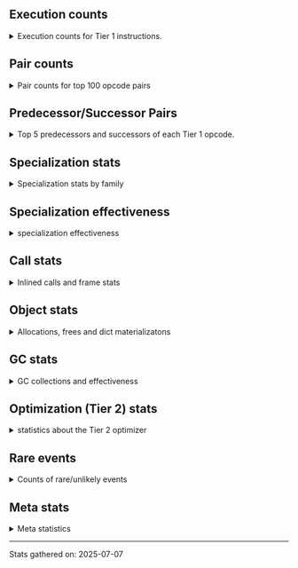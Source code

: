 ## Execution counts

<details>
<summary> Execution counts for Tier 1 instructions. </summary>


The "miss ratio" column shows the percentage of times the instruction
executed that it deoptimized. When this happens, the base unspecialized
instruction is not counted.

<table>
<thead>
<tr>
<th align="left">Name</th>
<th align="right">Base Count</th>
<th align="right">Head Count</th>
<th align="right">Change</th>
</tr>
</thead>
<tbody>
<tr>
<td align="left">JUMP_BACKWARD_NO_JIT</td>
<td align="right">71,539,380</td>
<td align="right">1,060</td>
<td align="right">-100.0%</td>
</tr>
<tr>
<td align="left">BINARY_OP_SUBSCR_STR_INT</td>
<td align="right">17,647,220</td>
<td align="right">657,220</td>
<td align="right">-96.3%</td>
</tr>
<tr>
<td align="left">STORE_FAST_STORE_FAST</td>
<td align="right">27,702,360</td>
<td align="right">1,561,940</td>
<td align="right">-94.4%</td>
</tr>
<tr>
<td align="left">TO_BOOL_LIST</td>
<td align="right">8,798,520</td>
<td align="right">801,200</td>
<td align="right">-90.9%</td>
</tr>
<tr>
<td align="left">FOR_ITER_LIST</td>
<td align="right">32,680,660</td>
<td align="right">3,054,000</td>
<td align="right">-90.7%</td>
</tr>
<tr>
<td align="left">CONTAINS_OP</td>
<td align="right">19,436,680</td>
<td align="right">2,050,840</td>
<td align="right">-89.4%</td>
</tr>
<tr>
<td align="left">UNPACK_SEQUENCE_TWO_TUPLE</td>
<td align="right">37,159,100</td>
<td align="right">6,131,680</td>
<td align="right">-83.5%</td>
</tr>
<tr>
<td align="left">BINARY_OP_ADD_INT</td>
<td align="right">9,675,280</td>
<td align="right">1,702,100</td>
<td align="right">-82.4%</td>
</tr>
<tr>
<td align="left">TO_BOOL_NONE</td>
<td align="right">35,664,800</td>
<td align="right">6,764,400</td>
<td align="right">-81.0%</td>
</tr>
<tr>
<td align="left">LOAD_FAST_AND_CLEAR</td>
<td align="right">1,254,340</td>
<td align="right">327,380</td>
<td align="right">-73.9%</td>
</tr>
<tr>
<td align="left">GET_ITER</td>
<td align="right">14,279,180</td>
<td align="right">3,999,420</td>
<td align="right">-72.0%</td>
</tr>
<tr>
<td align="left">FOR_ITER</td>
<td align="right">7,299,660</td>
<td align="right">2,193,920</td>
<td align="right">-69.9%</td>
</tr>
<tr>
<td align="left">CONTAINS_OP_DICT</td>
<td align="right">34,933,000</td>
<td align="right">11,779,360</td>
<td align="right">-66.3%</td>
</tr>
<tr>
<td align="left">POP_JUMP_IF_NOT_NONE</td>
<td align="right">7,221,680</td>
<td align="right">2,485,340</td>
<td align="right">-65.6%</td>
</tr>
<tr>
<td align="left">EXTENDED_ARG</td>
<td align="right">136,750,080</td>
<td align="right">57,405,240</td>
<td align="right">-58.0%</td>
</tr>
<tr>
<td align="left">LOAD_FAST</td>
<td align="right">21,871,460</td>
<td align="right">9,330,260</td>
<td align="right">-57.3%</td>
</tr>
<tr>
<td align="left">POP_JUMP_IF_TRUE</td>
<td align="right">102,625,680</td>
<td align="right">44,684,180</td>
<td align="right">-56.5%</td>
</tr>
<tr>
<td align="left">STORE_NAME</td>
<td align="right">532,460</td>
<td align="right">244,060</td>
<td align="right">-54.2%</td>
</tr>
<tr>
<td align="left">STORE_FAST_LOAD_FAST</td>
<td align="right">10,584,920</td>
<td align="right">4,878,640</td>
<td align="right">-53.9%</td>
</tr>
<tr>
<td align="left">CALL_NON_PY_GENERAL</td>
<td align="right">72,616,020</td>
<td align="right">33,718,620</td>
<td align="right">-53.6%</td>
</tr>
<tr>
<td align="left">LOAD_NAME</td>
<td align="right">1,611,220</td>
<td align="right">753,780</td>
<td align="right">-53.2%</td>
</tr>
<tr>
<td align="left">PUSH_NULL</td>
<td align="right">21,301,440</td>
<td align="right">11,202,560</td>
<td align="right">-47.4%</td>
</tr>
<tr>
<td align="left">LOAD_FAST_BORROW_LOAD_FAST_BORROW</td>
<td align="right">162,237,820</td>
<td align="right">86,681,920</td>
<td align="right">-46.6%</td>
</tr>
<tr>
<td align="left">POP_JUMP_IF_NONE</td>
<td align="right">35,208,100</td>
<td align="right">19,860,100</td>
<td align="right">-43.6%</td>
</tr>
<tr>
<td align="left">NOP</td>
<td align="right">61,469,920</td>
<td align="right">35,250,500</td>
<td align="right">-42.7%</td>
</tr>
<tr>
<td align="left">TO_BOOL_ALWAYS_TRUE</td>
<td align="right">47,673,240</td>
<td align="right">27,370,580</td>
<td align="right">-42.6%</td>
</tr>
<tr>
<td align="left">LIST_APPEND</td>
<td align="right">1,240,440</td>
<td align="right">758,700</td>
<td align="right">-38.8%</td>
</tr>
<tr>
<td align="left">CALL_METHOD_DESCRIPTOR_FAST</td>
<td align="right">59,462,440</td>
<td align="right">37,012,060</td>
<td align="right">-37.8%</td>
</tr>
<tr>
<td align="left">COMPARE_OP_STR</td>
<td align="right">3,424,060</td>
<td align="right">2,132,640</td>
<td align="right">-37.7%</td>
</tr>
<tr>
<td align="left">CALL_BUILTIN_CLASS</td>
<td align="right">2,550,860</td>
<td align="right">1,626,160</td>
<td align="right">-36.3%</td>
</tr>
<tr>
<td align="left">JUMP_FORWARD</td>
<td align="right">42,975,480</td>
<td align="right">27,627,480</td>
<td align="right">-35.7%</td>
</tr>
<tr>
<td align="left">LOAD_ATTR_METHOD_NO_DICT</td>
<td align="right">166,977,640</td>
<td align="right">107,382,960</td>
<td align="right">-35.7%</td>
</tr>
<tr>
<td align="left">STORE_FAST</td>
<td align="right">386,048,380</td>
<td align="right">248,847,700</td>
<td align="right">-35.5%</td>
</tr>
<tr>
<td align="left">CALL_BOUND_METHOD_EXACT_ARGS</td>
<td align="right">28,223,580</td>
<td align="right">18,762,420</td>
<td align="right">-33.5%</td>
</tr>
<tr>
<td align="left">LOAD_ATTR</td>
<td align="right">51,747,280</td>
<td align="right">35,385,380</td>
<td align="right">-31.6%</td>
</tr>
<tr>
<td align="left">POP_JUMP_IF_FALSE</td>
<td align="right">265,636,660</td>
<td align="right">181,813,920</td>
<td align="right">-31.6%</td>
</tr>
<tr>
<td align="left">COMPARE_OP_INT</td>
<td align="right">127,742,220</td>
<td align="right">92,132,660</td>
<td align="right">-27.9%</td>
</tr>
<tr>
<td align="left">LOAD_ATTR_METHOD_WITH_VALUES</td>
<td align="right">28,403,200</td>
<td align="right">20,869,360</td>
<td align="right">-26.5%</td>
</tr>
<tr>
<td align="left">POP_ITER</td>
<td align="right">3,727,640</td>
<td align="right">2,782,420</td>
<td align="right">-25.4%</td>
</tr>
<tr>
<td align="left">LOAD_FAST_BORROW</td>
<td align="right">1,831,009,700</td>
<td align="right">1,396,117,460</td>
<td align="right">-23.8%</td>
</tr>
<tr>
<td align="left">LOAD_ATTR_INSTANCE_VALUE</td>
<td align="right">314,733,100</td>
<td align="right">243,301,240</td>
<td align="right">-22.7%</td>
</tr>
<tr>
<td align="left">STORE_SUBSCR_DICT</td>
<td align="right">656,960</td>
<td align="right">514,700</td>
<td align="right">-21.7%</td>
</tr>
<tr>
<td align="left">LOAD_ATTR_SLOT</td>
<td align="right">8,974,800</td>
<td align="right">7,129,520</td>
<td align="right">-20.6%</td>
</tr>
<tr>
<td align="left">STORE_ATTR_INSTANCE_VALUE</td>
<td align="right">196,076,840</td>
<td align="right">156,917,560</td>
<td align="right">-20.0%</td>
</tr>
<tr>
<td align="left">LOAD_GLOBAL_MODULE</td>
<td align="right">54,249,500</td>
<td align="right">44,004,200</td>
<td align="right">-18.9%</td>
</tr>
<tr>
<td align="left">TO_BOOL_INT</td>
<td align="right">34,599,220</td>
<td align="right">28,197,300</td>
<td align="right">-18.5%</td>
</tr>
<tr>
<td align="left">CALL_PY_EXACT_ARGS</td>
<td align="right">48,102,240</td>
<td align="right">39,322,460</td>
<td align="right">-18.3%</td>
</tr>
<tr>
<td align="left">BINARY_OP_SUBSCR_DICT</td>
<td align="right">95,368,140</td>
<td align="right">79,120,200</td>
<td align="right">-17.0%</td>
</tr>
<tr>
<td align="left">LOAD_ATTR_MODULE</td>
<td align="right">13,811,940</td>
<td align="right">11,580,820</td>
<td align="right">-16.2%</td>
</tr>
<tr>
<td align="left">LOAD_SMALL_INT</td>
<td align="right">258,686,160</td>
<td align="right">225,673,640</td>
<td align="right">-12.8%</td>
</tr>
<tr>
<td align="left">STORE_SUBSCR_LIST_INT</td>
<td align="right">26,192,460</td>
<td align="right">22,982,480</td>
<td align="right">-12.3%</td>
</tr>
<tr>
<td align="left">TO_BOOL</td>
<td align="right">3,035,940</td>
<td align="right">2,666,940</td>
<td align="right">-12.2%</td>
</tr>
<tr>
<td align="left">BINARY_SLICE</td>
<td align="right">26,609,620</td>
<td align="right">23,399,640</td>
<td align="right">-12.1%</td>
</tr>
<tr>
<td align="left">RESUME_CHECK</td>
<td align="right">158,852,100</td>
<td align="right">140,627,840</td>
<td align="right">-11.5%</td>
</tr>
<tr>
<td align="left">BINARY_OP_SUBTRACT_INT</td>
<td align="right">30,167,620</td>
<td align="right">26,957,640</td>
<td align="right">-10.6%</td>
</tr>
<tr>
<td align="left">UNARY_NEGATIVE</td>
<td align="right">105,292,960</td>
<td align="right">95,601,620</td>
<td align="right">-9.2%</td>
</tr>
<tr>
<td align="left">CALL_LIST_APPEND</td>
<td align="right">70,518,720</td>
<td align="right">64,257,640</td>
<td align="right">-8.9%</td>
</tr>
<tr>
<td align="left">SWAP</td>
<td align="right">12,208,840</td>
<td align="right">11,281,880</td>
<td align="right">-7.6%</td>
</tr>
<tr>
<td align="left">BINARY_OP_SUBSCR_LIST_INT</td>
<td align="right">113,394,880</td>
<td align="right">105,380,700</td>
<td align="right">-7.1%</td>
</tr>
<tr>
<td align="left">BUILD_LIST</td>
<td align="right">6,929,120</td>
<td align="right">6,465,640</td>
<td align="right">-6.7%</td>
</tr>
<tr>
<td align="left">LOAD_CONST</td>
<td align="right">263,012,700</td>
<td align="right">246,072,180</td>
<td align="right">-6.4%</td>
</tr>
<tr>
<td align="left">DELETE_SUBSCR</td>
<td align="right">52,349,080</td>
<td align="right">49,139,100</td>
<td align="right">-6.1%</td>
</tr>
<tr>
<td align="left">BUILD_SLICE</td>
<td align="right">52,357,100</td>
<td align="right">49,147,120</td>
<td align="right">-6.1%</td>
</tr>
<tr>
<td align="left">CALL_ISINSTANCE</td>
<td align="right">40,940,100</td>
<td align="right">39,327,560</td>
<td align="right">-3.9%</td>
</tr>
<tr>
<td align="left">TO_BOOL_BOOL</td>
<td align="right">49,378,200</td>
<td align="right">47,641,640</td>
<td align="right">-3.5%</td>
</tr>
<tr>
<td align="left">LOAD_GLOBAL_BUILTIN</td>
<td align="right">109,732,800</td>
<td align="right">107,195,560</td>
<td align="right">-2.3%</td>
</tr>
<tr>
<td align="left">STORE_ATTR_SLOT</td>
<td align="right">36,083,380</td>
<td align="right">35,365,100</td>
<td align="right">-2.0%</td>
</tr>
<tr>
<td align="left">BUILD_TUPLE</td>
<td align="right">1,226,020</td>
<td align="right">1,210,260</td>
<td align="right">-1.3%</td>
</tr>
<tr>
<td align="left">CALL_KW_NON_PY</td>
<td align="right">7,988,940</td>
<td align="right">7,973,180</td>
<td align="right">-0.2%</td>
</tr>
<tr>
<td align="left">RETURN_VALUE</td>
<td align="right">162,870,320</td>
<td align="right">162,870,320</td>
<td align="right">0.0%</td>
</tr>
<tr>
<td align="left">POP_TOP</td>
<td align="right">52,631,660</td>
<td align="right">52,631,660</td>
<td align="right">0.0%</td>
</tr>
<tr>
<td align="left">INTERPRETER_EXIT</td>
<td align="right">41,951,060</td>
<td align="right">41,951,060</td>
<td align="right">0.0%</td>
</tr>
<tr>
<td align="left">BINARY_OP_SUBSCR_GETITEM</td>
<td align="right">35,531,200</td>
<td align="right">35,531,200</td>
<td align="right">0.0%</td>
</tr>
<tr>
<td align="left">BINARY_OP</td>
<td align="right">28,896,740</td>
<td align="right">28,896,740</td>
<td align="right">0.0%</td>
</tr>
<tr>
<td align="left">STORE_SUBSCR</td>
<td align="right">26,834,220</td>
<td align="right">26,834,220</td>
<td align="right">0.0%</td>
</tr>
<tr>
<td align="left">CALL_LEN</td>
<td align="right">16,703,740</td>
<td align="right">16,703,740</td>
<td align="right">0.0%</td>
</tr>
<tr>
<td align="left">CALL_BUILTIN_FAST</td>
<td align="right">12,361,920</td>
<td align="right">12,361,920</td>
<td align="right">0.0%</td>
</tr>
<tr>
<td align="left">STORE_ATTR</td>
<td align="right">8,044,940</td>
<td align="right">8,044,940</td>
<td align="right">0.0%</td>
</tr>
<tr>
<td align="left">TO_BOOL_STR</td>
<td align="right">4,154,860</td>
<td align="right">4,154,860</td>
<td align="right">0.0%</td>
</tr>
<tr>
<td align="left">CALL_ALLOC_AND_ENTER_INIT</td>
<td align="right">4,022,760</td>
<td align="right">4,022,760</td>
<td align="right">0.0%</td>
</tr>
<tr>
<td align="left">EXIT_INIT_CHECK</td>
<td align="right">4,022,620</td>
<td align="right">4,022,620</td>
<td align="right">0.0%</td>
</tr>
<tr>
<td align="left">COPY</td>
<td align="right">2,644,400</td>
<td align="right">2,644,400</td>
<td align="right">0.0%</td>
</tr>
<tr>
<td align="left">LOAD_DEREF</td>
<td align="right">1,092,160</td>
<td align="right">1,092,160</td>
<td align="right">0.0%</td>
</tr>
<tr>
<td align="left">COPY_FREE_VARS</td>
<td align="right">1,091,940</td>
<td align="right">1,091,940</td>
<td align="right">0.0%</td>
</tr>
<tr>
<td align="left">CALL_KW_PY</td>
<td align="right">854,940</td>
<td align="right">854,940</td>
<td align="right">0.0%</td>
</tr>
<tr>
<td align="left">BINARY_OP_ADD_UNICODE</td>
<td align="right">835,500</td>
<td align="right">835,500</td>
<td align="right">0.0%</td>
</tr>
<tr>
<td align="left">CALL_PY_GENERAL</td>
<td align="right">675,160</td>
<td align="right">675,160</td>
<td align="right">0.0%</td>
</tr>
<tr>
<td align="left">COMPARE_OP</td>
<td align="right">418,720</td>
<td align="right">418,720</td>
<td align="right">0.0%</td>
</tr>
<tr>
<td align="left">BINARY_OP_SUBSCR_TUPLE_INT</td>
<td align="right">266,500</td>
<td align="right">266,500</td>
<td align="right">0.0%</td>
</tr>
<tr>
<td align="left">CALL_METHOD_DESCRIPTOR_O</td>
<td align="right">182,240</td>
<td align="right">182,240</td>
<td align="right">0.0%</td>
</tr>
<tr>
<td align="left">IS_OP</td>
<td align="right">118,100</td>
<td align="right">118,100</td>
<td align="right">0.0%</td>
</tr>
<tr>
<td align="left">BUILD_MAP</td>
<td align="right">109,640</td>
<td align="right">109,640</td>
<td align="right">0.0%</td>
</tr>
<tr>
<td align="left">CALL_METHOD_DESCRIPTOR_NOARGS</td>
<td align="right">98,760</td>
<td align="right">98,760</td>
<td align="right">0.0%</td>
</tr>
<tr>
<td align="left">CALL_BUILTIN_O</td>
<td align="right">98,720</td>
<td align="right">98,720</td>
<td align="right">0.0%</td>
</tr>
<tr>
<td align="left">LOAD_FAST_LOAD_FAST</td>
<td align="right">72,920</td>
<td align="right">72,920</td>
<td align="right">0.0%</td>
</tr>
<tr>
<td align="left">FORMAT_SIMPLE</td>
<td align="right">65,880</td>
<td align="right">65,880</td>
<td align="right">0.0%</td>
</tr>
<tr>
<td align="left">CONVERT_VALUE</td>
<td align="right">65,880</td>
<td align="right">65,880</td>
<td align="right">0.0%</td>
</tr>
<tr>
<td align="left">CALL_FUNCTION_EX</td>
<td align="right">56,220</td>
<td align="right">56,220</td>
<td align="right">0.0%</td>
</tr>
<tr>
<td align="left">FOR_ITER_RANGE</td>
<td align="right">51,940</td>
<td align="right">51,940</td>
<td align="right">0.0%</td>
</tr>
<tr>
<td align="left">CONTAINS_OP_SET</td>
<td align="right">50,260</td>
<td align="right">50,260</td>
<td align="right">0.0%</td>
</tr>
<tr>
<td align="left">LOAD_ATTR_PROPERTY</td>
<td align="right">39,200</td>
<td align="right">39,200</td>
<td align="right">0.0%</td>
</tr>
<tr>
<td align="left">BINARY_OP_EXTEND</td>
<td align="right">37,500</td>
<td align="right">37,500</td>
<td align="right">0.0%</td>
</tr>
<tr>
<td align="left">BUILD_STRING</td>
<td align="right">32,940</td>
<td align="right">32,940</td>
<td align="right">0.0%</td>
</tr>
<tr>
<td align="left">FOR_ITER_TUPLE</td>
<td align="right">31,760</td>
<td align="right">31,760</td>
<td align="right">0.0%</td>
</tr>
<tr>
<td align="left">CALL_STR_1</td>
<td align="right">30,520</td>
<td align="right">30,520</td>
<td align="right">0.0%</td>
</tr>
<tr>
<td align="left">CALL_BUILTIN_FAST_WITH_KEYWORDS</td>
<td align="right">28,800</td>
<td align="right">28,800</td>
<td align="right">0.0%</td>
</tr>
<tr>
<td align="left">BINARY_OP_INPLACE_ADD_UNICODE</td>
<td align="right">16,740</td>
<td align="right">16,740</td>
<td align="right">0.0%</td>
</tr>
<tr>
<td align="left">BINARY_OP_SUBSCR_LIST_SLICE</td>
<td align="right">15,620</td>
<td align="right">15,620</td>
<td align="right">0.0%</td>
</tr>
<tr>
<td align="left">CALL</td>
<td align="right">15,500</td>
<td align="right">15,500</td>
<td align="right">0.0%</td>
</tr>
<tr>
<td align="left">CALL_METHOD_DESCRIPTOR_FAST_WITH_KEYWORDS</td>
<td align="right">14,660</td>
<td align="right">14,660</td>
<td align="right">0.0%</td>
</tr>
<tr>
<td align="left">LOAD_FAST_CHECK</td>
<td align="right">14,100</td>
<td align="right">14,100</td>
<td align="right">0.0%</td>
</tr>
<tr>
<td align="left">UNARY_NOT</td>
<td align="right">12,820</td>
<td align="right">12,820</td>
<td align="right">0.0%</td>
</tr>
<tr>
<td align="left">BINARY_OP_MULTIPLY_INT</td>
<td align="right">10,800</td>
<td align="right">10,800</td>
<td align="right">0.0%</td>
</tr>
<tr>
<td align="left">LOAD_GLOBAL</td>
<td align="right">10,720</td>
<td align="right">10,720</td>
<td align="right">0.0%</td>
</tr>
<tr>
<td align="left">UNPACK_SEQUENCE_TUPLE</td>
<td align="right">8,560</td>
<td align="right">8,560</td>
<td align="right">0.0%</td>
</tr>
<tr>
<td align="left">RESUME</td>
<td align="right">5,560</td>
<td align="right">5,560</td>
<td align="right">0.0%</td>
</tr>
<tr>
<td align="left">UNARY_INVERT</td>
<td align="right">4,160</td>
<td align="right">4,160</td>
<td align="right">0.0%</td>
</tr>
<tr>
<td align="left">MAKE_FUNCTION</td>
<td align="right">3,960</td>
<td align="right">3,960</td>
<td align="right">0.0%</td>
</tr>
<tr>
<td align="left">MAP_ADD</td>
<td align="right">3,400</td>
<td align="right">3,400</td>
<td align="right">0.0%</td>
</tr>
<tr>
<td align="left">LIST_EXTEND</td>
<td align="right">2,620</td>
<td align="right">2,620</td>
<td align="right">0.0%</td>
</tr>
<tr>
<td align="left">CALL_TUPLE_1</td>
<td align="right">2,160</td>
<td align="right">2,160</td>
<td align="right">0.0%</td>
</tr>
<tr>
<td align="left">CALL_KW</td>
<td align="right">2,000</td>
<td align="right">2,000</td>
<td align="right">0.0%</td>
</tr>
<tr>
<td align="left">CALL_TYPE_1</td>
<td align="right">1,800</td>
<td align="right">1,800</td>
<td align="right">0.0%</td>
</tr>
<tr>
<td align="left">JUMP_BACKWARD</td>
<td align="right">1,280</td>
<td align="right">1,280</td>
<td align="right">0.0%</td>
</tr>
<tr>
<td align="left">LOAD_SPECIAL</td>
<td align="right">1,080</td>
<td align="right">1,080</td>
<td align="right">0.0%</td>
</tr>
<tr>
<td align="left">STORE_GLOBAL</td>
<td align="right">720</td>
<td align="right">720</td>
<td align="right">0.0%</td>
</tr>
<tr>
<td align="left">UNPACK_SEQUENCE</td>
<td align="right">680</td>
<td align="right">680</td>
<td align="right">0.0%</td>
</tr>
<tr>
<td align="left">LOAD_ATTR_CLASS_WITH_METACLASS_CHECK</td>
<td align="right">480</td>
<td align="right">480</td>
<td align="right">0.0%</td>
</tr>
<tr>
<td align="left">CHECK_EXC_MATCH</td>
<td align="right">400</td>
<td align="right">400</td>
<td align="right">0.0%</td>
</tr>
<tr>
<td align="left">POP_EXCEPT</td>
<td align="right">400</td>
<td align="right">400</td>
<td align="right">0.0%</td>
</tr>
<tr>
<td align="left">PUSH_EXC_INFO</td>
<td align="right">400</td>
<td align="right">400</td>
<td align="right">0.0%</td>
</tr>
<tr>
<td align="left">IMPORT_NAME</td>
<td align="right">360</td>
<td align="right">360</td>
<td align="right">0.0%</td>
</tr>
<tr>
<td align="left">DICT_MERGE</td>
<td align="right">300</td>
<td align="right">300</td>
<td align="right">0.0%</td>
</tr>
<tr>
<td align="left">YIELD_VALUE</td>
<td align="right">260</td>
<td align="right">260</td>
<td align="right">0.0%</td>
</tr>
<tr>
<td align="left">DICT_UPDATE</td>
<td align="right">200</td>
<td align="right">200</td>
<td align="right">0.0%</td>
</tr>
<tr>
<td align="left">SET_FUNCTION_ATTRIBUTE</td>
<td align="right">180</td>
<td align="right">180</td>
<td align="right">0.0%</td>
</tr>
<tr>
<td align="left">LOAD_ATTR_CLASS</td>
<td align="right">180</td>
<td align="right">180</td>
<td align="right">0.0%</td>
</tr>
<tr>
<td align="left">RETURN_GENERATOR</td>
<td align="right">140</td>
<td align="right">140</td>
<td align="right">0.0%</td>
</tr>
<tr>
<td align="left">MAKE_CELL</td>
<td align="right">140</td>
<td align="right">140</td>
<td align="right">0.0%</td>
</tr>
<tr>
<td align="left">CALL_INTRINSIC_1</td>
<td align="right">100</td>
<td align="right">100</td>
<td align="right">0.0%</td>
</tr>
<tr>
<td align="left">JUMP_BACKWARD_NO_INTERRUPT</td>
<td align="right">80</td>
<td align="right">80</td>
<td align="right">0.0%</td>
</tr>
<tr>
<td align="left">LOAD_SUPER_ATTR_METHOD</td>
<td align="right">80</td>
<td align="right">80</td>
<td align="right">0.0%</td>
</tr>
<tr>
<td align="left">STORE_DEREF</td>
<td align="right">60</td>
<td align="right">60</td>
<td align="right">0.0%</td>
</tr>
<tr>
<td align="left">DELETE_NAME</td>
<td align="right">40</td>
<td align="right">40</td>
<td align="right">0.0%</td>
</tr>
<tr>
<td align="left">BINARY_OP_SUBTRACT_FLOAT</td>
<td align="right">40</td>
<td align="right">40</td>
<td align="right">0.0%</td>
</tr>
<tr>
<td align="left">COMPARE_OP_FLOAT</td>
<td align="right">40</td>
<td align="right">40</td>
<td align="right">0.0%</td>
</tr>
<tr>
<td align="left">LOAD_ATTR_METHOD_LAZY_DICT</td>
<td align="right">40</td>
<td align="right">40</td>
<td align="right">0.0%</td>
</tr>
<tr>
<td align="left">ENTER_EXECUTOR</td>
<td align="right"></td>
<td align="right">27,859,260</td>
<td align="right"></td>
</tr>
<tr>
<td align="left">JUMP_BACKWARD_JIT</td>
<td align="right"></td>
<td align="right">13,416,500</td>
<td align="right"></td>
</tr>
<tr>
<td align="left">NOT_TAKEN</td>
<td align="right"></td>
<td align="right">2,348,440</td>
<td align="right"></td>
</tr>
</tbody>
</table>


</details>

## Pair counts

<details>
<summary> Pair counts for top 100 opcode pairs </summary>


Pairs of specialized operations that deoptimize and are then followed by
the corresponding unspecialized instruction are not counted as pairs.

Not included in comparative output.


</details>

## Predecessor/Successor Pairs

<details>
<summary> Top 5 predecessors and successors of each Tier 1 opcode. </summary>


This does not include the unspecialized instructions that occur after a
specialized instruction deoptimizes.

Not included in comparative output.


</details>

## Specialization stats

<details>
<summary> Specialization stats by family </summary>

### BINARY_OP

<details>
<summary> specialization stats for BINARY_OP family </summary>

<table>
<thead>
<tr>
<th align="left">Kind</th>
<th align="right">Base Count</th>
<th align="right">Base Ratio</th>
<th align="right">Head Count</th>
<th align="right">Head Ratio</th>
<th align="right">Change</th>
</tr>
</thead>
<tbody>
<tr>
<td align="left">
hit
<details>
<summary>ⓘ</summary>

Specialized instructions that complete.
</details>
</td>
<td align="right">416,338,580</td>
<td align="right">93.5%</td>
<td align="right">355,889,120</td>
<td align="right">92.5%</td>
<td align="right">-14.5%</td>
</tr>
<tr>
<td align="left">
deferred
<details>
<summary>ⓘ</summary>

Lists the number of "deferred" (i.e. not specialized) instructions executed.
</details>
</td>
<td align="right">28,879,160</td>
<td align="right">6.5%</td>
<td align="right">28,879,160</td>
<td align="right">7.5%</td>
<td align="right">0.0%</td>
</tr>
<tr>
<td align="left">
miss
<details>
<summary>ⓘ</summary>

Specialized instructions that deopt.
</details>
</td>
<td align="right">13,440</td>
<td align="right">0.0%</td>
<td align="right">13,440</td>
<td align="right">0.0%</td>
<td align="right">0.0%</td>
</tr>
</tbody>
</table>

<table>
<thead>
<tr>
<th align="left">Success</th>
<th align="right">Base Count</th>
<th align="right">Base Ratio</th>
<th align="right">Head Count</th>
<th align="right">Head Ratio</th>
<th align="right">Change</th>
</tr>
</thead>
<tbody>
<tr>
<td align="left">Success</td>
<td align="right">7,260</td>
<td align="right">40.7%</td>
<td align="right">7,260</td>
<td align="right">40.7%</td>
<td align="right">0.0%</td>
</tr>
<tr>
<td align="left">Failure</td>
<td align="right">10,560</td>
<td align="right">59.3%</td>
<td align="right">10,560</td>
<td align="right">59.3%</td>
<td align="right">0.0%</td>
</tr>
</tbody>
</table>

<table>
<thead>
<tr>
<th align="left">Failure kind</th>
<th align="right">Base Count</th>
<th align="right">Base Ratio</th>
<th align="right">Head Count</th>
<th align="right">Head Ratio</th>
<th align="right">Change</th>
</tr>
</thead>
<tbody>
<tr>
<td align="left">out of range</td>
<td align="right">8,480</td>
<td align="right">80.3%</td>
<td align="right">8,480</td>
<td align="right">80.3%</td>
<td align="right">0.0%</td>
</tr>
<tr>
<td align="left">add other</td>
<td align="right">780</td>
<td align="right">7.4%</td>
<td align="right">780</td>
<td align="right">7.4%</td>
<td align="right">0.0%</td>
</tr>
<tr>
<td align="left">multiply different types</td>
<td align="right">560</td>
<td align="right">5.3%</td>
<td align="right">560</td>
<td align="right">5.3%</td>
<td align="right">0.0%</td>
</tr>
<tr>
<td align="left">subscr string slice</td>
<td align="right">400</td>
<td align="right">3.8%</td>
<td align="right">400</td>
<td align="right">3.8%</td>
<td align="right">0.0%</td>
</tr>
<tr>
<td align="left">remainder</td>
<td align="right">200</td>
<td align="right">1.9%</td>
<td align="right">200</td>
<td align="right">1.9%</td>
<td align="right">0.0%</td>
</tr>
<tr>
<td align="left">or</td>
<td align="right">40</td>
<td align="right">0.4%</td>
<td align="right">40</td>
<td align="right">0.4%</td>
<td align="right">0.0%</td>
</tr>
<tr>
<td align="left">subscr other slice</td>
<td align="right">40</td>
<td align="right">0.4%</td>
<td align="right">40</td>
<td align="right">0.4%</td>
<td align="right">0.0%</td>
</tr>
<tr>
<td align="left">subscr range</td>
<td align="right">40</td>
<td align="right">0.4%</td>
<td align="right">40</td>
<td align="right">0.4%</td>
<td align="right">0.0%</td>
</tr>
<tr>
<td align="left">add different types</td>
<td align="right">20</td>
<td align="right">0.2%</td>
<td align="right">20</td>
<td align="right">0.2%</td>
<td align="right">0.0%</td>
</tr>
</tbody>
</table>


</details>

### BINARY_SLICE

<details>
<summary> specialization stats for BINARY_SLICE family </summary>

<table>
<thead>
<tr>
<th align="left">Kind</th>
<th align="right">Base Count</th>
<th align="right">Base Ratio</th>
<th align="right">Head Count</th>
<th align="right">Head Ratio</th>
<th align="right">Change</th>
</tr>
</thead>
<tbody>
<tr>
<td align="left">
deferred
<details>
<summary>ⓘ</summary>

Lists the number of "deferred" (i.e. not specialized) instructions executed.
</details>
</td>
<td align="right">26,609,620</td>
<td align="right">100.0%</td>
<td align="right">23,399,640</td>
<td align="right">100.0%</td>
<td align="right">-12.1%</td>
</tr>
</tbody>
</table>


</details>

### CALL

<details>
<summary> specialization stats for CALL family </summary>

<table>
<thead>
<tr>
<th align="left">Kind</th>
<th align="right">Base Count</th>
<th align="right">Base Ratio</th>
<th align="right">Head Count</th>
<th align="right">Head Ratio</th>
<th align="right">Change</th>
</tr>
</thead>
<tbody>
<tr>
<td align="left">
hit
<details>
<summary>ⓘ</summary>

Specialized instructions that complete.
</details>
</td>
<td align="right">282,141,720</td>
<td align="right">90.6%</td>
<td align="right">223,926,900</td>
<td align="right">88.7%</td>
<td align="right">-20.6%</td>
</tr>
<tr>
<td align="left">
miss
<details>
<summary>ⓘ</summary>

Specialized instructions that deopt.
</details>
</td>
<td align="right">29,425,880</td>
<td align="right">9.4%</td>
<td align="right">28,541,620</td>
<td align="right">11.3%</td>
<td align="right">-3.0%</td>
</tr>
<tr>
<td align="left">
deferred
<details>
<summary>ⓘ</summary>

Lists the number of "deferred" (i.e. not specialized) instructions executed.
</details>
</td>
<td align="right">28,878,480</td>
<td align="right">9.3%</td>
<td align="right">28,010,900</td>
<td align="right">11.1%</td>
<td align="right">-3.0%</td>
</tr>
</tbody>
</table>

<table>
<thead>
<tr>
<th align="left">Success</th>
<th align="right">Base Count</th>
<th align="right">Base Ratio</th>
<th align="right">Head Count</th>
<th align="right">Head Ratio</th>
<th align="right">Change</th>
</tr>
</thead>
<tbody>
<tr>
<td align="left">Success</td>
<td align="right">562,900</td>
<td align="right">100.0%</td>
<td align="right">546,220</td>
<td align="right">100.0%</td>
<td align="right">-3.0%</td>
</tr>
<tr>
<td align="left">Failure</td>
<td align="right">0</td>
<td align="right">0.0%</td>
<td align="right">0</td>
<td align="right">0.0%</td>
<td align="right"></td>
</tr>
</tbody>
</table>

<table>
<thead>
<tr>
<th align="left">Failure kind</th>
<th align="right">Base Count</th>
<th align="right">Base Ratio</th>
<th align="right">Head Count</th>
<th align="right">Head Ratio</th>
<th align="right">Change</th>
</tr>
</thead>
<tbody>
<tr>
<td align="left">init not python</td>
<td align="right">80</td>
<td align="right">80 / 0 !!</td>
<td align="right">80</td>
<td align="right">80 / 0 !!</td>
<td align="right">0.0%</td>
</tr>
</tbody>
</table>


</details>

### CALL_KW

<details>
<summary> specialization stats for CALL_KW family </summary>

<table>
<thead>
<tr>
<th align="left">Kind</th>
<th align="right">Base Count</th>
<th align="right">Base Ratio</th>
<th align="right">Head Count</th>
<th align="right">Head Ratio</th>
<th align="right">Change</th>
</tr>
</thead>
<tbody>
<tr>
<td align="left">
deferred
<details>
<summary>ⓘ</summary>

Lists the number of "deferred" (i.e. not specialized) instructions executed.
</details>
</td>
<td align="right">1,000</td>
<td align="right">50.0%</td>
<td align="right">1,000</td>
<td align="right">50.0%</td>
<td align="right">0.0%</td>
</tr>
</tbody>
</table>

<table>
<thead>
<tr>
<th align="left">Success</th>
<th align="right">Base Count</th>
<th align="right">Base Ratio</th>
<th align="right">Head Count</th>
<th align="right">Head Ratio</th>
<th align="right">Change</th>
</tr>
</thead>
<tbody>
<tr>
<td align="left">Success</td>
<td align="right">1,000</td>
<td align="right">100.0%</td>
<td align="right">1,000</td>
<td align="right">100.0%</td>
<td align="right">0.0%</td>
</tr>
<tr>
<td align="left">Failure</td>
<td align="right">0</td>
<td align="right">0.0%</td>
<td align="right">0</td>
<td align="right">0.0%</td>
<td align="right"></td>
</tr>
</tbody>
</table>


</details>

### COMPARE_OP

<details>
<summary> specialization stats for COMPARE_OP family </summary>

<table>
<thead>
<tr>
<th align="left">Kind</th>
<th align="right">Base Count</th>
<th align="right">Base Ratio</th>
<th align="right">Head Count</th>
<th align="right">Head Ratio</th>
<th align="right">Change</th>
</tr>
</thead>
<tbody>
<tr>
<td align="left">
hit
<details>
<summary>ⓘ</summary>

Specialized instructions that complete.
</details>
</td>
<td align="right">131,166,160</td>
<td align="right">99.7%</td>
<td align="right">94,265,180</td>
<td align="right">99.6%</td>
<td align="right">-28.1%</td>
</tr>
<tr>
<td align="left">
deferred
<details>
<summary>ⓘ</summary>

Lists the number of "deferred" (i.e. not specialized) instructions executed.
</details>
</td>
<td align="right">417,060</td>
<td align="right">0.3%</td>
<td align="right">417,060</td>
<td align="right">0.4%</td>
<td align="right">0.0%</td>
</tr>
<tr>
<td align="left">
miss
<details>
<summary>ⓘ</summary>

Specialized instructions that deopt.
</details>
</td>
<td align="right">160</td>
<td align="right">0.0%</td>
<td align="right">160</td>
<td align="right">0.0%</td>
<td align="right">0.0%</td>
</tr>
</tbody>
</table>

<table>
<thead>
<tr>
<th align="left">Success</th>
<th align="right">Base Count</th>
<th align="right">Base Ratio</th>
<th align="right">Head Count</th>
<th align="right">Head Ratio</th>
<th align="right">Change</th>
</tr>
</thead>
<tbody>
<tr>
<td align="left">Success</td>
<td align="right">1,240</td>
<td align="right">74.7%</td>
<td align="right">1,240</td>
<td align="right">74.7%</td>
<td align="right">0.0%</td>
</tr>
<tr>
<td align="left">Failure</td>
<td align="right">420</td>
<td align="right">25.3%</td>
<td align="right">420</td>
<td align="right">25.3%</td>
<td align="right">0.0%</td>
</tr>
</tbody>
</table>

<table>
<thead>
<tr>
<th align="left">Failure kind</th>
<th align="right">Base Count</th>
<th align="right">Base Ratio</th>
<th align="right">Head Count</th>
<th align="right">Head Ratio</th>
<th align="right">Change</th>
</tr>
</thead>
<tbody>
<tr>
<td align="left">list</td>
<td align="right">320</td>
<td align="right">76.2%</td>
<td align="right">320</td>
<td align="right">76.2%</td>
<td align="right">0.0%</td>
</tr>
<tr>
<td align="left">other</td>
<td align="right">80</td>
<td align="right">19.0%</td>
<td align="right">80</td>
<td align="right">19.0%</td>
<td align="right">0.0%</td>
</tr>
<tr>
<td align="left">tuple</td>
<td align="right">20</td>
<td align="right">4.8%</td>
<td align="right">20</td>
<td align="right">4.8%</td>
<td align="right">0.0%</td>
</tr>
</tbody>
</table>


</details>

### CONTAINS_OP

<details>
<summary> specialization stats for CONTAINS_OP family </summary>

<table>
<thead>
<tr>
<th align="left">Kind</th>
<th align="right">Base Count</th>
<th align="right">Base Ratio</th>
<th align="right">Head Count</th>
<th align="right">Head Ratio</th>
<th align="right">Change</th>
</tr>
</thead>
<tbody>
<tr>
<td align="left">
deferred
<details>
<summary>ⓘ</summary>

Lists the number of "deferred" (i.e. not specialized) instructions executed.
</details>
</td>
<td align="right">19,430,060</td>
<td align="right">35.7%</td>
<td align="right">2,048,440</td>
<td align="right">14.8%</td>
<td align="right">-89.5%</td>
</tr>
<tr>
<td align="left">
hit
<details>
<summary>ⓘ</summary>

Specialized instructions that complete.
</details>
</td>
<td align="right">34,983,260</td>
<td align="right">64.3%</td>
<td align="right">11,829,620</td>
<td align="right">85.2%</td>
<td align="right">-66.2%</td>
</tr>
</tbody>
</table>

<table>
<thead>
<tr>
<th align="left">Success</th>
<th align="right">Base Count</th>
<th align="right">Base Ratio</th>
<th align="right">Head Count</th>
<th align="right">Head Ratio</th>
<th align="right">Change</th>
</tr>
</thead>
<tbody>
<tr>
<td align="left">Failure</td>
<td align="right">6,460</td>
<td align="right">97.6%</td>
<td align="right">2,240</td>
<td align="right">93.3%</td>
<td align="right">-65.3%</td>
</tr>
<tr>
<td align="left">Success</td>
<td align="right">160</td>
<td align="right">2.4%</td>
<td align="right">160</td>
<td align="right">6.7%</td>
<td align="right">0.0%</td>
</tr>
</tbody>
</table>

<table>
<thead>
<tr>
<th align="left">Failure kind</th>
<th align="right">Base Count</th>
<th align="right">Base Ratio</th>
<th align="right">Head Count</th>
<th align="right">Head Ratio</th>
<th align="right">Change</th>
</tr>
</thead>
<tbody>
<tr>
<td align="left">str</td>
<td align="right">4,760</td>
<td align="right">73.7%</td>
<td align="right">620</td>
<td align="right">27.7%</td>
<td align="right">-87.0%</td>
</tr>
<tr>
<td align="left">tuple</td>
<td align="right">1,000</td>
<td align="right">15.5%</td>
<td align="right">920</td>
<td align="right">41.1%</td>
<td align="right">-8.0%</td>
</tr>
<tr>
<td align="left">list</td>
<td align="right">700</td>
<td align="right">10.8%</td>
<td align="right">700</td>
<td align="right">31.2%</td>
<td align="right">0.0%</td>
</tr>
</tbody>
</table>


</details>

### FOR_ITER

<details>
<summary> specialization stats for FOR_ITER family </summary>

<table>
<thead>
<tr>
<th align="left">Kind</th>
<th align="right">Base Count</th>
<th align="right">Base Ratio</th>
<th align="right">Head Count</th>
<th align="right">Head Ratio</th>
<th align="right">Change</th>
</tr>
</thead>
<tbody>
<tr>
<td align="left">
hit
<details>
<summary>ⓘ</summary>

Specialized instructions that complete.
</details>
</td>
<td align="right">32,764,360</td>
<td align="right">81.8%</td>
<td align="right">3,137,700</td>
<td align="right">58.9%</td>
<td align="right">-90.4%</td>
</tr>
<tr>
<td align="left">
deferred
<details>
<summary>ⓘ</summary>

Lists the number of "deferred" (i.e. not specialized) instructions executed.
</details>
</td>
<td align="right">7,295,220</td>
<td align="right">18.2%</td>
<td align="right">2,190,720</td>
<td align="right">41.1%</td>
<td align="right">-70.0%</td>
</tr>
</tbody>
</table>

<table>
<thead>
<tr>
<th align="left">Success</th>
<th align="right">Base Count</th>
<th align="right">Base Ratio</th>
<th align="right">Head Count</th>
<th align="right">Head Ratio</th>
<th align="right">Change</th>
</tr>
</thead>
<tbody>
<tr>
<td align="left">Failure</td>
<td align="right">3,940</td>
<td align="right">88.7%</td>
<td align="right">2,700</td>
<td align="right">84.4%</td>
<td align="right">-31.5%</td>
</tr>
<tr>
<td align="left">Success</td>
<td align="right">500</td>
<td align="right">11.3%</td>
<td align="right">500</td>
<td align="right">15.6%</td>
<td align="right">0.0%</td>
</tr>
</tbody>
</table>

<table>
<thead>
<tr>
<th align="left">Failure kind</th>
<th align="right">Base Count</th>
<th align="right">Base Ratio</th>
<th align="right">Head Count</th>
<th align="right">Head Ratio</th>
<th align="right">Change</th>
</tr>
</thead>
<tbody>
<tr>
<td align="left">reversed list</td>
<td align="right">1,600</td>
<td align="right">40.6%</td>
<td align="right">520</td>
<td align="right">19.3%</td>
<td align="right">-67.5%</td>
</tr>
<tr>
<td align="left">ascii string</td>
<td align="right">440</td>
<td align="right">11.2%</td>
<td align="right">300</td>
<td align="right">11.1%</td>
<td align="right">-31.8%</td>
</tr>
<tr>
<td align="left">zip</td>
<td align="right">420</td>
<td align="right">10.7%</td>
<td align="right">400</td>
<td align="right">14.8%</td>
<td align="right">-4.8%</td>
</tr>
<tr>
<td align="left">dict items</td>
<td align="right">820</td>
<td align="right">20.8%</td>
<td align="right">820</td>
<td align="right">30.4%</td>
<td align="right">0.0%</td>
</tr>
<tr>
<td align="left">dict keys</td>
<td align="right">260</td>
<td align="right">6.6%</td>
<td align="right">260</td>
<td align="right">9.6%</td>
<td align="right">0.0%</td>
</tr>
<tr>
<td align="left">dict values</td>
<td align="right">180</td>
<td align="right">4.6%</td>
<td align="right">180</td>
<td align="right">6.7%</td>
<td align="right">0.0%</td>
</tr>
<tr>
<td align="left">enumerate</td>
<td align="right">160</td>
<td align="right">4.1%</td>
<td align="right">160</td>
<td align="right">5.9%</td>
<td align="right">0.0%</td>
</tr>
<tr>
<td align="left">seq iter</td>
<td align="right">60</td>
<td align="right">1.5%</td>
<td align="right">60</td>
<td align="right">2.2%</td>
<td align="right">0.0%</td>
</tr>
</tbody>
</table>


</details>

### GET_ITER

<details>
<summary> specialization stats for GET_ITER family </summary>

<table>
<thead>
<tr>
<th align="left">Failure kind</th>
<th align="right">Base Count</th>
<th align="right">Base Ratio</th>
<th align="right">Head Count</th>
<th align="right">Head Ratio</th>
<th align="right">Change</th>
</tr>
</thead>
<tbody>
<tr>
<td align="left">list</td>
<td align="right">11,609,600</td>
<td align="right">11,609,600 / 0 !!</td>
<td align="right">11,609,600</td>
<td align="right">11,609,600 / 0 !!</td>
<td align="right">0.0%</td>
</tr>
<tr>
<td align="left">self</td>
<td align="right">2,213,780</td>
<td align="right">2,213,780 / 0 !!</td>
<td align="right">2,213,780</td>
<td align="right">2,213,780 / 0 !!</td>
<td align="right">0.0%</td>
</tr>
<tr>
<td align="left">string</td>
<td align="right">405,560</td>
<td align="right">405,560 / 0 !!</td>
<td align="right">405,560</td>
<td align="right">405,560 / 0 !!</td>
<td align="right">0.0%</td>
</tr>
<tr>
<td align="left">other</td>
<td align="right">21,060</td>
<td align="right">21,060 / 0 !!</td>
<td align="right">21,060</td>
<td align="right">21,060 / 0 !!</td>
<td align="right">0.0%</td>
</tr>
<tr>
<td align="left">tuple</td>
<td align="right">14,800</td>
<td align="right">14,800 / 0 !!</td>
<td align="right">14,800</td>
<td align="right">14,800 / 0 !!</td>
<td align="right">0.0%</td>
</tr>
<tr>
<td align="left">enumerate</td>
<td align="right">13,860</td>
<td align="right">13,860 / 0 !!</td>
<td align="right">13,860</td>
<td align="right">13,860 / 0 !!</td>
<td align="right">0.0%</td>
</tr>
<tr>
<td align="left">dict keys</td>
<td align="right">520</td>
<td align="right">520 / 0 !!</td>
<td align="right">520</td>
<td align="right">520 / 0 !!</td>
<td align="right">0.0%</td>
</tr>
</tbody>
</table>


</details>

### LOAD_ATTR

<details>
<summary> specialization stats for LOAD_ATTR family </summary>

<table>
<thead>
<tr>
<th align="left">Kind</th>
<th align="right">Base Count</th>
<th align="right">Base Ratio</th>
<th align="right">Head Count</th>
<th align="right">Head Ratio</th>
<th align="right">Change</th>
</tr>
</thead>
<tbody>
<tr>
<td align="left">
deferred
<details>
<summary>ⓘ</summary>

Lists the number of "deferred" (i.e. not specialized) instructions executed.
</details>
</td>
<td align="right">51,711,980</td>
<td align="right">8.8%</td>
<td align="right">35,354,060</td>
<td align="right">8.3%</td>
<td align="right">-31.6%</td>
</tr>
<tr>
<td align="left">
hit
<details>
<summary>ⓘ</summary>

Specialized instructions that complete.
</details>
</td>
<td align="right">522,042,800</td>
<td align="right">89.3%</td>
<td align="right">379,912,220</td>
<td align="right">89.2%</td>
<td align="right">-27.2%</td>
</tr>
<tr>
<td align="left">
miss
<details>
<summary>ⓘ</summary>

Specialized instructions that deopt.
</details>
</td>
<td align="right">10,897,780</td>
<td align="right">1.9%</td>
<td align="right">10,391,580</td>
<td align="right">2.4%</td>
<td align="right">-4.6%</td>
</tr>
</tbody>
</table>

<table>
<thead>
<tr>
<th align="left">Success</th>
<th align="right">Base Count</th>
<th align="right">Base Ratio</th>
<th align="right">Head Count</th>
<th align="right">Head Ratio</th>
<th align="right">Change</th>
</tr>
</thead>
<tbody>
<tr>
<td align="left">Failure</td>
<td align="right">25,620</td>
<td align="right">10.7%</td>
<td align="right">21,640</td>
<td align="right">9.5%</td>
<td align="right">-15.5%</td>
</tr>
<tr>
<td align="left">Success</td>
<td align="right">214,860</td>
<td align="right">89.3%</td>
<td align="right">205,280</td>
<td align="right">90.5%</td>
<td align="right">-4.5%</td>
</tr>
</tbody>
</table>

<table>
<thead>
<tr>
<th align="left">Failure kind</th>
<th align="right">Base Count</th>
<th align="right">Base Ratio</th>
<th align="right">Head Count</th>
<th align="right">Head Ratio</th>
<th align="right">Change</th>
</tr>
</thead>
<tbody>
<tr>
<td align="left">overriding descriptor</td>
<td align="right">2,560</td>
<td align="right">10.0%</td>
<td align="right">1,400</td>
<td align="right">6.5%</td>
<td align="right">-45.3%</td>
</tr>
<tr>
<td align="left">overridden</td>
<td align="right">660</td>
<td align="right">2.6%</td>
<td align="right">660</td>
<td align="right">3.0%</td>
<td align="right">0.0%</td>
</tr>
<tr>
<td align="left">method</td>
<td align="right">380</td>
<td align="right">1.5%</td>
<td align="right">380</td>
<td align="right">1.8%</td>
<td align="right">0.0%</td>
</tr>
<tr>
<td align="left">non object slot</td>
<td align="right">300</td>
<td align="right">1.2%</td>
<td align="right">300</td>
<td align="right">1.4%</td>
<td align="right">0.0%</td>
</tr>
<tr>
<td align="left">not managed dict</td>
<td align="right">40</td>
<td align="right">0.2%</td>
<td align="right">40</td>
<td align="right">0.2%</td>
<td align="right">0.0%</td>
</tr>
<tr>
<td align="left">builtin class method</td>
<td align="right">20</td>
<td align="right">0.1%</td>
<td align="right">20</td>
<td align="right">0.1%</td>
<td align="right">0.0%</td>
</tr>
</tbody>
</table>


</details>

### LOAD_GLOBAL

<details>
<summary> specialization stats for LOAD_GLOBAL family </summary>

<table>
<thead>
<tr>
<th align="left">Kind</th>
<th align="right">Base Count</th>
<th align="right">Base Ratio</th>
<th align="right">Head Count</th>
<th align="right">Head Ratio</th>
<th align="right">Change</th>
</tr>
</thead>
<tbody>
<tr>
<td align="left">
hit
<details>
<summary>ⓘ</summary>

Specialized instructions that complete.
</details>
</td>
<td align="right">163,959,420</td>
<td align="right">100.0%</td>
<td align="right">151,176,880</td>
<td align="right">100.0%</td>
<td align="right">-7.8%</td>
</tr>
<tr>
<td align="left">
deferred
<details>
<summary>ⓘ</summary>

Lists the number of "deferred" (i.e. not specialized) instructions executed.
</details>
</td>
<td align="right">5,340</td>
<td align="right">0.0%</td>
<td align="right">5,340</td>
<td align="right">0.0%</td>
<td align="right">0.0%</td>
</tr>
<tr>
<td align="left">
miss
<details>
<summary>ⓘ</summary>

Specialized instructions that deopt.
</details>
</td>
<td align="right">22,880</td>
<td align="right">0.0%</td>
<td align="right">22,880</td>
<td align="right">0.0%</td>
<td align="right">0.0%</td>
</tr>
</tbody>
</table>

<table>
<thead>
<tr>
<th align="left">Success</th>
<th align="right">Base Count</th>
<th align="right">Base Ratio</th>
<th align="right">Head Count</th>
<th align="right">Head Ratio</th>
<th align="right">Change</th>
</tr>
</thead>
<tbody>
<tr>
<td align="left">Success</td>
<td align="right">5,740</td>
<td align="right">100.0%</td>
<td align="right">5,740</td>
<td align="right">100.0%</td>
<td align="right">0.0%</td>
</tr>
<tr>
<td align="left">Failure</td>
<td align="right">0</td>
<td align="right">0.0%</td>
<td align="right">0</td>
<td align="right">0.0%</td>
<td align="right"></td>
</tr>
</tbody>
</table>


</details>

### LOAD_SUPER_ATTR

<details>
<summary> specialization stats for LOAD_SUPER_ATTR family </summary>

<table>
<thead>
<tr>
<th align="left">Kind</th>
<th align="right">Base Count</th>
<th align="right">Base Ratio</th>
<th align="right">Head Count</th>
<th align="right">Head Ratio</th>
<th align="right">Change</th>
</tr>
</thead>
<tbody>
<tr>
<td align="left">
hit
<details>
<summary>ⓘ</summary>

Specialized instructions that complete.
</details>
</td>
<td align="right">80</td>
<td align="right">100.0%</td>
<td align="right">80</td>
<td align="right">100.0%</td>
<td align="right">0.0%</td>
</tr>
</tbody>
</table>


</details>

### STORE_ATTR

<details>
<summary> specialization stats for STORE_ATTR family </summary>

<table>
<thead>
<tr>
<th align="left">Kind</th>
<th align="right">Base Count</th>
<th align="right">Base Ratio</th>
<th align="right">Head Count</th>
<th align="right">Head Ratio</th>
<th align="right">Change</th>
</tr>
</thead>
<tbody>
<tr>
<td align="left">
miss
<details>
<summary>ⓘ</summary>

Specialized instructions that deopt.
</details>
</td>
<td align="right">384,440</td>
<td align="right">0.2%</td>
<td align="right">239,860</td>
<td align="right">0.1%</td>
<td align="right">-37.6%</td>
</tr>
<tr>
<td align="left">
hit
<details>
<summary>ⓘ</summary>

Specialized instructions that complete.
</details>
</td>
<td align="right">231,775,780</td>
<td align="right">96.5%</td>
<td align="right">192,042,800</td>
<td align="right">95.9%</td>
<td align="right">-17.1%</td>
</tr>
<tr>
<td align="left">
deferred
<details>
<summary>ⓘ</summary>

Lists the number of "deferred" (i.e. not specialized) instructions executed.
</details>
</td>
<td align="right">8,035,720</td>
<td align="right">3.3%</td>
<td align="right">8,035,720</td>
<td align="right">4.0%</td>
<td align="right">0.0%</td>
</tr>
</tbody>
</table>

<table>
<thead>
<tr>
<th align="left">Success</th>
<th align="right">Base Count</th>
<th align="right">Base Ratio</th>
<th align="right">Head Count</th>
<th align="right">Head Ratio</th>
<th align="right">Change</th>
</tr>
</thead>
<tbody>
<tr>
<td align="left">Success</td>
<td align="right">12,920</td>
<td align="right">78.7%</td>
<td align="right">10,200</td>
<td align="right">74.5%</td>
<td align="right">-21.1%</td>
</tr>
<tr>
<td align="left">Failure</td>
<td align="right">3,500</td>
<td align="right">21.3%</td>
<td align="right">3,500</td>
<td align="right">25.5%</td>
<td align="right">0.0%</td>
</tr>
</tbody>
</table>

<table>
<thead>
<tr>
<th align="left">Failure kind</th>
<th align="right">Base Count</th>
<th align="right">Base Ratio</th>
<th align="right">Head Count</th>
<th align="right">Head Ratio</th>
<th align="right">Change</th>
</tr>
</thead>
<tbody>
<tr>
<td align="left">other</td>
<td align="right">21,640</td>
<td align="right">618.3%</td>
<td align="right">18,820</td>
<td align="right">537.7%</td>
<td align="right">-13.0%</td>
</tr>
<tr>
<td align="left">split dict</td>
<td align="right">3,380</td>
<td align="right">96.6%</td>
<td align="right">3,380</td>
<td align="right">96.6%</td>
<td align="right">0.0%</td>
</tr>
<tr>
<td align="left">overriding descriptor</td>
<td align="right">120</td>
<td align="right">3.4%</td>
<td align="right">120</td>
<td align="right">3.4%</td>
<td align="right">0.0%</td>
</tr>
</tbody>
</table>


</details>

### STORE_SUBSCR

<details>
<summary> specialization stats for STORE_SUBSCR family </summary>

<table>
<thead>
<tr>
<th align="left">Kind</th>
<th align="right">Base Count</th>
<th align="right">Base Ratio</th>
<th align="right">Head Count</th>
<th align="right">Head Ratio</th>
<th align="right">Change</th>
</tr>
</thead>
<tbody>
<tr>
<td align="left">
hit
<details>
<summary>ⓘ</summary>

Specialized instructions that complete.
</details>
</td>
<td align="right">26,849,420</td>
<td align="right">50.0%</td>
<td align="right">23,497,180</td>
<td align="right">46.7%</td>
<td align="right">-12.5%</td>
</tr>
<tr>
<td align="left">
deferred
<details>
<summary>ⓘ</summary>

Lists the number of "deferred" (i.e. not specialized) instructions executed.
</details>
</td>
<td align="right">26,807,080</td>
<td align="right">49.9%</td>
<td align="right">26,807,080</td>
<td align="right">53.3%</td>
<td align="right">0.0%</td>
</tr>
</tbody>
</table>

<table>
<thead>
<tr>
<th align="left">Success</th>
<th align="right">Base Count</th>
<th align="right">Base Ratio</th>
<th align="right">Head Count</th>
<th align="right">Head Ratio</th>
<th align="right">Change</th>
</tr>
</thead>
<tbody>
<tr>
<td align="left">Success</td>
<td align="right">400</td>
<td align="right">1.5%</td>
<td align="right">400</td>
<td align="right">1.5%</td>
<td align="right">0.0%</td>
</tr>
<tr>
<td align="left">Failure</td>
<td align="right">26,740</td>
<td align="right">98.5%</td>
<td align="right">26,740</td>
<td align="right">98.5%</td>
<td align="right">0.0%</td>
</tr>
</tbody>
</table>

<table>
<thead>
<tr>
<th align="left">Failure kind</th>
<th align="right">Base Count</th>
<th align="right">Base Ratio</th>
<th align="right">Head Count</th>
<th align="right">Head Ratio</th>
<th align="right">Change</th>
</tr>
</thead>
<tbody>
<tr>
<td align="left">py simple</td>
<td align="right">26,700</td>
<td align="right">99.9%</td>
<td align="right">26,700</td>
<td align="right">99.9%</td>
<td align="right">0.0%</td>
</tr>
<tr>
<td align="left">bytearray int</td>
<td align="right">40</td>
<td align="right">0.1%</td>
<td align="right">40</td>
<td align="right">0.1%</td>
<td align="right">0.0%</td>
</tr>
</tbody>
</table>


</details>

### TO_BOOL

<details>
<summary> specialization stats for TO_BOOL family </summary>

<table>
<thead>
<tr>
<th align="left">Kind</th>
<th align="right">Base Count</th>
<th align="right">Base Ratio</th>
<th align="right">Head Count</th>
<th align="right">Head Ratio</th>
<th align="right">Change</th>
</tr>
</thead>
<tbody>
<tr>
<td align="left">
miss
<details>
<summary>ⓘ</summary>

Specialized instructions that deopt.
</details>
</td>
<td align="right">29,865,380</td>
<td align="right">20.1%</td>
<td align="right">4,972,080</td>
<td align="right">5.4%</td>
<td align="right">-83.4%</td>
</tr>
<tr>
<td align="left">
hit
<details>
<summary>ⓘ</summary>

Specialized instructions that complete.
</details>
</td>
<td align="right">115,878,600</td>
<td align="right">77.9%</td>
<td align="right">84,431,680</td>
<td align="right">91.7%</td>
<td align="right">-27.1%</td>
</tr>
<tr>
<td align="left">
deferred
<details>
<summary>ⓘ</summary>

Lists the number of "deferred" (i.e. not specialized) instructions executed.
</details>
</td>
<td align="right">2,906,360</td>
<td align="right">2.0%</td>
<td align="right">2,614,580</td>
<td align="right">2.8%</td>
<td align="right">-10.0%</td>
</tr>
</tbody>
</table>

<table>
<thead>
<tr>
<th align="left">Success</th>
<th align="right">Base Count</th>
<th align="right">Base Ratio</th>
<th align="right">Head Count</th>
<th align="right">Head Ratio</th>
<th align="right">Change</th>
</tr>
</thead>
<tbody>
<tr>
<td align="left">Success</td>
<td align="right">565,220</td>
<td align="right">81.6%</td>
<td align="right">95,520</td>
<td align="right">65.4%</td>
<td align="right">-83.1%</td>
</tr>
<tr>
<td align="left">Failure</td>
<td align="right">127,760</td>
<td align="right">18.4%</td>
<td align="right">50,540</td>
<td align="right">34.6%</td>
<td align="right">-60.4%</td>
</tr>
</tbody>
</table>

<table>
<thead>
<tr>
<th align="left">Failure kind</th>
<th align="right">Base Count</th>
<th align="right">Base Ratio</th>
<th align="right">Head Count</th>
<th align="right">Head Ratio</th>
<th align="right">Change</th>
</tr>
</thead>
<tbody>
<tr>
<td align="left">other</td>
<td align="right">123,860</td>
<td align="right">96.9%</td>
<td align="right">46,640</td>
<td align="right">92.3%</td>
<td align="right">-62.3%</td>
</tr>
<tr>
<td align="left">dict</td>
<td align="right">2,780</td>
<td align="right">2.2%</td>
<td align="right">2,780</td>
<td align="right">5.5%</td>
<td align="right">0.0%</td>
</tr>
<tr>
<td align="left">tuple</td>
<td align="right">1,060</td>
<td align="right">0.8%</td>
<td align="right">1,060</td>
<td align="right">2.1%</td>
<td align="right">0.0%</td>
</tr>
<tr>
<td align="left">mapping</td>
<td align="right">40</td>
<td align="right">0.0%</td>
<td align="right">40</td>
<td align="right">0.1%</td>
<td align="right">0.0%</td>
</tr>
<tr>
<td align="left">sequence</td>
<td align="right">20</td>
<td align="right">0.0%</td>
<td align="right">20</td>
<td align="right">0.0%</td>
<td align="right">0.0%</td>
</tr>
</tbody>
</table>


</details>

### UNPACK_SEQUENCE

<details>
<summary> specialization stats for UNPACK_SEQUENCE family </summary>

<table>
<thead>
<tr>
<th align="left">Kind</th>
<th align="right">Base Count</th>
<th align="right">Base Ratio</th>
<th align="right">Head Count</th>
<th align="right">Head Ratio</th>
<th align="right">Change</th>
</tr>
</thead>
<tbody>
<tr>
<td align="left">
hit
<details>
<summary>ⓘ</summary>

Specialized instructions that complete.
</details>
</td>
<td align="right">37,167,660</td>
<td align="right">100.0%</td>
<td align="right">6,140,240</td>
<td align="right">100.0%</td>
<td align="right">-83.5%</td>
</tr>
<tr>
<td align="left">
deferred
<details>
<summary>ⓘ</summary>

Lists the number of "deferred" (i.e. not specialized) instructions executed.
</details>
</td>
<td align="right">340</td>
<td align="right">0.0%</td>
<td align="right">340</td>
<td align="right">0.0%</td>
<td align="right">0.0%</td>
</tr>
</tbody>
</table>

<table>
<thead>
<tr>
<th align="left">Success</th>
<th align="right">Base Count</th>
<th align="right">Base Ratio</th>
<th align="right">Head Count</th>
<th align="right">Head Ratio</th>
<th align="right">Change</th>
</tr>
</thead>
<tbody>
<tr>
<td align="left">Success</td>
<td align="right">340</td>
<td align="right">100.0%</td>
<td align="right">340</td>
<td align="right">100.0%</td>
<td align="right">0.0%</td>
</tr>
<tr>
<td align="left">Failure</td>
<td align="right">0</td>
<td align="right">0.0%</td>
<td align="right">0</td>
<td align="right">0.0%</td>
<td align="right"></td>
</tr>
</tbody>
</table>


</details>


</details>

## Specialization effectiveness

<details>
<summary> specialization effectiveness </summary>


All entries are execution counts. Should add up to the total number of
Tier 1 instructions executed.

<table>
<thead>
<tr>
<th align="left">Instructions</th>
<th align="right">Base Count</th>
<th align="right">Base Ratio</th>
<th align="right">Head Count</th>
<th align="right">Head Ratio</th>
<th align="right">Change</th>
</tr>
</thead>
<tbody>
<tr>
<td align="left">
Specialized misses
<details>
<summary>ⓘ</summary>

Specialized instructions, e.g. `LOAD_ATTR_MODULE` that deopt.
</details>
</td>
<td align="right">70,612,140</td>
<td align="right">1.1%</td>
<td align="right">44,183,960</td>
<td align="right">0.9%</td>
<td align="right">-37.4%</td>
</tr>
<tr>
<td align="left">
Not specialized
<details>
<summary>ⓘ</summary>

Instructions that could be specialized but aren't, e.g. `LOAD_ATTR`, `BINARY_SLICE`.
</details>
</td>
<td align="right">186,631,880</td>
<td align="right">2.8%</td>
<td align="right">133,919,660</td>
<td align="right">2.7%</td>
<td align="right">-28.2%</td>
</tr>
<tr>
<td align="left">
Specialized hits
<details>
<summary>ⓘ</summary>

Specialized instructions, e.g. `LOAD_ATTR_MODULE` that complete.
</details>
</td>
<td align="right">2,200,508,500</td>
<td align="right">33.4%</td>
<td align="right">1,625,055,840</td>
<td align="right">33.0%</td>
<td align="right">-26.2%</td>
</tr>
<tr>
<td align="left">
Basic
<details>
<summary>ⓘ</summary>

Instructions that are not and cannot be specialized, e.g. `LOAD_FAST`.
</details>
</td>
<td align="right">4,139,950,260</td>
<td align="right">62.7%</td>
<td align="right">3,114,291,220</td>
<td align="right">63.3%</td>
<td align="right">-24.8%</td>
</tr>
</tbody>
</table>

### Deferred by instruction

<details>
<summary> Breakdown of deferred (not specialized) instruction counts by family </summary>

<table>
<thead>
<tr>
<th align="left">Name</th>
<th align="right">Base Count</th>
<th align="right">Base Ratio</th>
<th align="right">Head Count</th>
<th align="right">Head Ratio</th>
<th align="right">Change</th>
</tr>
</thead>
<tbody>
<tr>
<td align="left">CONTAINS_OP</td>
<td align="right">19,430,060</td>
<td align="right">9.7%</td>
<td align="right">2,048,440</td>
<td align="right">1.3%</td>
<td align="right">-89.5%</td>
</tr>
<tr>
<td align="left">FOR_ITER</td>
<td align="right">7,295,220</td>
<td align="right">3.6%</td>
<td align="right">2,190,720</td>
<td align="right">1.4%</td>
<td align="right">-70.0%</td>
</tr>
<tr>
<td align="left">LOAD_ATTR</td>
<td align="right">51,711,980</td>
<td align="right">25.7%</td>
<td align="right">35,354,060</td>
<td align="right">22.4%</td>
<td align="right">-31.6%</td>
</tr>
<tr>
<td align="left">BINARY_SLICE</td>
<td align="right">26,609,620</td>
<td align="right">13.2%</td>
<td align="right">23,399,640</td>
<td align="right">14.8%</td>
<td align="right">-12.1%</td>
</tr>
<tr>
<td align="left">TO_BOOL</td>
<td align="right">2,906,360</td>
<td align="right">1.4%</td>
<td align="right">2,614,580</td>
<td align="right">1.7%</td>
<td align="right">-10.0%</td>
</tr>
<tr>
<td align="left">CALL</td>
<td align="right">28,878,480</td>
<td align="right">14.4%</td>
<td align="right">28,010,900</td>
<td align="right">17.8%</td>
<td align="right">-3.0%</td>
</tr>
<tr>
<td align="left">BINARY_OP</td>
<td align="right">28,879,160</td>
<td align="right">14.4%</td>
<td align="right">28,879,160</td>
<td align="right">18.3%</td>
<td align="right">0.0%</td>
</tr>
<tr>
<td align="left">STORE_SUBSCR</td>
<td align="right">26,807,080</td>
<td align="right">13.3%</td>
<td align="right">26,807,080</td>
<td align="right">17.0%</td>
<td align="right">0.0%</td>
</tr>
<tr>
<td align="left">STORE_ATTR</td>
<td align="right">8,035,720</td>
<td align="right">4.0%</td>
<td align="right">8,035,720</td>
<td align="right">5.1%</td>
<td align="right">0.0%</td>
</tr>
<tr>
<td align="left">COMPARE_OP</td>
<td align="right">417,060</td>
<td align="right">0.2%</td>
<td align="right">417,060</td>
<td align="right">0.3%</td>
<td align="right">0.0%</td>
</tr>
</tbody>
</table>


</details>

### Misses by instruction

<details>
<summary> Breakdown of misses (specialized deopts) instruction counts by family </summary>

<table>
<thead>
<tr>
<th align="left">Name</th>
<th align="right">Base Count</th>
<th align="right">Base Ratio</th>
<th align="right">Head Count</th>
<th align="right">Head Ratio</th>
<th align="right">Change</th>
</tr>
</thead>
<tbody>
<tr>
<td align="left">TO_BOOL_ALWAYS_TRUE</td>
<td align="right">13,148,380</td>
<td align="right">18.6%</td>
<td align="right">1,844,360</td>
<td align="right">4.2%</td>
<td align="right">-86.0%</td>
</tr>
<tr>
<td align="left">TO_BOOL_NONE</td>
<td align="right">16,709,300</td>
<td align="right">23.7%</td>
<td align="right">3,120,020</td>
<td align="right">7.1%</td>
<td align="right">-81.3%</td>
</tr>
<tr>
<td align="left">STORE_ATTR_SLOT</td>
<td align="right">384,160</td>
<td align="right">0.5%</td>
<td align="right">239,580</td>
<td align="right">0.5%</td>
<td align="right">-37.6%</td>
</tr>
<tr>
<td align="left">LOAD_ATTR_SLOT</td>
<td align="right">2,227,660</td>
<td align="right">3.2%</td>
<td align="right">1,721,460</td>
<td align="right">3.9%</td>
<td align="right">-22.7%</td>
</tr>
<tr>
<td align="left">CALL_BOUND_METHOD_EXACT_ARGS</td>
<td align="right">14,339,180</td>
<td align="right">20.3%</td>
<td align="right">13,830,920</td>
<td align="right">31.3%</td>
<td align="right">-3.5%</td>
</tr>
<tr>
<td align="left">CALL_PY_EXACT_ARGS</td>
<td align="right">15,083,400</td>
<td align="right">21.4%</td>
<td align="right">14,707,400</td>
<td align="right">33.3%</td>
<td align="right">-2.5%</td>
</tr>
<tr>
<td align="left">LOAD_ATTR_INSTANCE_VALUE</td>
<td align="right">8,468,520</td>
<td align="right">12.0%</td>
<td align="right">8,468,520</td>
<td align="right">19.2%</td>
<td align="right">0.0%</td>
</tr>
<tr>
<td align="left">LOAD_ATTR_METHOD_WITH_VALUES</td>
<td align="right">201,280</td>
<td align="right">0.3%</td>
<td align="right">201,280</td>
<td align="right">0.5%</td>
<td align="right">0.0%</td>
</tr>
<tr>
<td align="left">LOAD_GLOBAL_BUILTIN</td>
<td align="right">14,080</td>
<td align="right">0.0%</td>
<td align="right">14,080</td>
<td align="right">0.0%</td>
<td align="right">0.0%</td>
</tr>
<tr>
<td align="left">BINARY_OP_SUBSCR_LIST_INT</td>
<td align="right">9,900</td>
<td align="right">0.0%</td>
<td align="right">9,900</td>
<td align="right">0.0%</td>
<td align="right">0.0%</td>
</tr>
</tbody>
</table>


</details>


</details>

## Call stats

<details>
<summary> Inlined calls and frame stats </summary>


This shows what fraction of calls to Python functions are inlined (i.e.
not having a call at the C level) and for those that are not, where the
call comes from.  The various categories overlap.

Also includes the count of frame objects created.

<table>
<thead>
<tr>
<th align="left"></th>
<th align="right">Base Count</th>
<th align="right">Base Ratio</th>
<th align="right">Head Count</th>
<th align="right">Head Ratio</th>
<th align="right">Change</th>
</tr>
</thead>
<tbody>
<tr>
<td align="left">Calls to PyEval_EvalDefault</td>
<td align="right">41,960,820</td>
<td align="right">26.4%</td>
<td align="right">41,960,820</td>
<td align="right">26.4%</td>
<td align="right">0.0%</td>
</tr>
<tr>
<td align="left">Calls to Python functions inlined</td>
<td align="right">116,896,980</td>
<td align="right">73.6%</td>
<td align="right">116,896,980</td>
<td align="right">73.6%</td>
<td align="right">0.0%</td>
</tr>
<tr>
<td align="left">Calls via PyEval_EvalFrame (total)</td>
<td align="right">41,960,820</td>
<td align="right">26.4%</td>
<td align="right">41,960,820</td>
<td align="right">26.4%</td>
<td align="right">0.0%</td>
</tr>
<tr>
<td align="left">Calls via PyEval_EvalFrame (vector)</td>
<td align="right">41,960,420</td>
<td align="right">26.4%</td>
<td align="right">41,960,420</td>
<td align="right">26.4%</td>
<td align="right">0.0%</td>
</tr>
<tr>
<td align="left">Calls via PyEval_EvalFrame (generator)</td>
<td align="right">400</td>
<td align="right">0.0%</td>
<td align="right">400</td>
<td align="right">0.0%</td>
<td align="right">0.0%</td>
</tr>
<tr>
<td align="left">Calls via PyEval_EvalFrame (legacy)</td>
<td align="right">400</td>
<td align="right">0.0%</td>
<td align="right">400</td>
<td align="right">0.0%</td>
<td align="right">0.0%</td>
</tr>
<tr>
<td align="left">Calls via PyEval_EvalFrame (function vectorcall)</td>
<td align="right">41,960,020</td>
<td align="right">26.4%</td>
<td align="right">41,960,020</td>
<td align="right">26.4%</td>
<td align="right">0.0%</td>
</tr>
<tr>
<td align="left">Calls via PyEval_EvalFrame (build class)</td>
<td align="right">0</td>
<td align="right">0.0%</td>
<td align="right">0</td>
<td align="right">0.0%</td>
<td align="right"></td>
</tr>
<tr>
<td align="left">Calls via PyEval_EvalFrame (slot)</td>
<td align="right">34,901,940</td>
<td align="right">22.0%</td>
<td align="right">34,901,940</td>
<td align="right">22.0%</td>
<td align="right">0.0%</td>
</tr>
<tr>
<td align="left">Calls via PyEval_EvalFrame (function ex)</td>
<td align="right">280</td>
<td align="right">0.0%</td>
<td align="right">280</td>
<td align="right">0.0%</td>
<td align="right">0.0%</td>
</tr>
<tr>
<td align="left">Calls via PyEval_EvalFrame (api)</td>
<td align="right">73,940</td>
<td align="right">0.0%</td>
<td align="right">73,940</td>
<td align="right">0.0%</td>
<td align="right">0.0%</td>
</tr>
<tr>
<td align="left">Calls via PyEval_EvalFrame (method)</td>
<td align="right">0</td>
<td align="right">0.0%</td>
<td align="right">0</td>
<td align="right">0.0%</td>
<td align="right"></td>
</tr>
<tr>
<td align="left">Frame objects created</td>
<td align="right">20,160</td>
<td align="right">0.0%</td>
<td align="right">20,160</td>
<td align="right">0.0%</td>
<td align="right">0.0%</td>
</tr>
<tr>
<td align="left">Frames pushed</td>
<td align="right">162,880,020</td>
<td align="right">102.5%</td>
<td align="right">162,880,020</td>
<td align="right">102.5%</td>
<td align="right">0.0%</td>
</tr>
</tbody>
</table>


</details>

## Object stats

<details>
<summary> Allocations, frees and dict materializatons </summary>


Below, "allocations" means "allocations that are not from a freelist".
Total allocations = "Allocations from freelist" + "Allocations".

"Inline values" is the number of values arrays inlined into objects.

The cache hit/miss numbers are for the MRO cache, split into dunder and
other names.

<table>
<thead>
<tr>
<th align="left"></th>
<th align="right">Base Count</th>
<th align="right">Base Ratio</th>
<th align="right">Head Count</th>
<th align="right">Head Ratio</th>
<th align="right">Change</th>
</tr>
</thead>
<tbody>
<tr>
<td align="left">Method cache dunder misses</td>
<td align="right">34,401</td>
<td align="right"></td>
<td align="right">56,668</td>
<td align="right"></td>
<td align="right">64.7%</td>
</tr>
<tr>
<td align="left">Method cache misses</td>
<td align="right">462,286</td>
<td align="right"></td>
<td align="right">181,172</td>
<td align="right"></td>
<td align="right">-60.8%</td>
</tr>
<tr>
<td align="left">Method cache collisions</td>
<td align="right">483,535</td>
<td align="right"></td>
<td align="right">224,608</td>
<td align="right"></td>
<td align="right">-53.5%</td>
</tr>
<tr>
<td align="left">Allocations over 4 kbytes</td>
<td align="right">2,940</td>
<td align="right">0.0%</td>
<td align="right">3,340</td>
<td align="right">0.0%</td>
<td align="right">13.6%</td>
</tr>
<tr>
<td align="left">Method cache hits</td>
<td align="right">82,885,254</td>
<td align="right"></td>
<td align="right">82,511,788</td>
<td align="right"></td>
<td align="right">-0.5%</td>
</tr>
<tr>
<td align="left">Mortal increfs</td>
<td align="right">555,091,461</td>
<td align="right">20.0%</td>
<td align="right">553,473,457</td>
<td align="right">20.0%</td>
<td align="right">-0.3%</td>
</tr>
<tr>
<td align="left">Interpreter immortal decrefs</td>
<td align="right">55,171,480</td>
<td align="right">1.9%</td>
<td align="right">55,313,340</td>
<td align="right">1.9%</td>
<td align="right">0.3%</td>
</tr>
<tr>
<td align="left">Mortal decrefs</td>
<td align="right">501,101,054</td>
<td align="right">16.8%</td>
<td align="right">500,051,246</td>
<td align="right">16.8%</td>
<td align="right">-0.2%</td>
</tr>
<tr>
<td align="left">Immortal increfs</td>
<td align="right">616,319,933</td>
<td align="right">22.2%</td>
<td align="right">615,216,100</td>
<td align="right">22.2%</td>
<td align="right">-0.2%</td>
</tr>
<tr>
<td align="left">Immortal decrefs</td>
<td align="right">772,682,526</td>
<td align="right">26.0%</td>
<td align="right">771,507,106</td>
<td align="right">26.0%</td>
<td align="right">-0.2%</td>
</tr>
<tr>
<td align="left">Interpreter mortal decrefs</td>
<td align="right">1,646,320,380</td>
<td align="right">55.3%</td>
<td align="right">1,644,034,740</td>
<td align="right">55.3%</td>
<td align="right">-0.1%</td>
</tr>
<tr>
<td align="left">Interpreter mortal increfs</td>
<td align="right">1,375,953,540</td>
<td align="right">49.5%</td>
<td align="right">1,374,235,200</td>
<td align="right">49.6%</td>
<td align="right">-0.1%</td>
</tr>
<tr>
<td align="left">Interpreter immortal increfs</td>
<td align="right">230,355,100</td>
<td align="right">8.3%</td>
<td align="right">230,426,540</td>
<td align="right">8.3%</td>
<td align="right">0.0%</td>
</tr>
<tr>
<td align="left">Method cache dunder hits</td>
<td align="right">85,003,319</td>
<td align="right"></td>
<td align="right">84,981,052</td>
<td align="right"></td>
<td align="right">-0.0%</td>
</tr>
<tr>
<td align="left">Allocations to 4 kbytes</td>
<td align="right">27,495,740</td>
<td align="right">9.1%</td>
<td align="right">27,496,220</td>
<td align="right">9.1%</td>
<td align="right">0.0%</td>
</tr>
<tr>
<td align="left">Allocations</td>
<td align="right">134,169,660</td>
<td align="right">44.3%</td>
<td align="right">134,170,640</td>
<td align="right">44.3%</td>
<td align="right">0.0%</td>
</tr>
<tr>
<td align="left">Allocations from freelist</td>
<td align="right">168,498,780</td>
<td align="right">55.7%</td>
<td align="right">168,499,860</td>
<td align="right">55.7%</td>
<td align="right">0.0%</td>
</tr>
<tr>
<td align="left">Frees to freelist</td>
<td align="right">168,520,620</td>
<td align="right"></td>
<td align="right">168,521,700</td>
<td align="right"></td>
<td align="right">0.0%</td>
</tr>
<tr>
<td align="left">Frees</td>
<td align="right">157,330,322</td>
<td align="right"></td>
<td align="right">157,330,631</td>
<td align="right"></td>
<td align="right">0.0%</td>
</tr>
<tr>
<td align="left">Allocations to 512 bytes</td>
<td align="right">106,670,980</td>
<td align="right">35.2%</td>
<td align="right">106,671,080</td>
<td align="right">35.2%</td>
<td align="right">0.0%</td>
</tr>
<tr>
<td align="left">Inline values</td>
<td align="right">36,024,340</td>
<td align="right"></td>
<td align="right">36,024,340</td>
<td align="right"></td>
<td align="right">0.0%</td>
</tr>
<tr>
<td align="left">Materialize dict (on request)</td>
<td align="right">360</td>
<td align="right">0.0%</td>
<td align="right">360</td>
<td align="right">0.0%</td>
<td align="right">0.0%</td>
</tr>
<tr>
<td align="left">Materialize dict (new key)</td>
<td align="right">0</td>
<td align="right">0.0%</td>
<td align="right">0</td>
<td align="right">0.0%</td>
<td align="right"></td>
</tr>
<tr>
<td align="left">Materialize dict (too big)</td>
<td align="right">0</td>
<td align="right">0.0%</td>
<td align="right">0</td>
<td align="right">0.0%</td>
<td align="right"></td>
</tr>
<tr>
<td align="left">Materialize dict (str subclass)</td>
<td align="right">0</td>
<td align="right">0.0%</td>
<td align="right">0</td>
<td align="right">0.0%</td>
<td align="right"></td>
</tr>
</tbody>
</table>


</details>

## GC stats

<details>
<summary> GC collections and effectiveness </summary>


Collected/visits gives some measure of efficiency.

<table>
<thead>
<tr>
<th align="right">Generation</th>
<th align="right">Base Collections</th>
<th align="right">Base Objects collected</th>
<th align="right">Base Object visits</th>
<th align="right">Base Reachable from roots</th>
<th align="right">Base Not reachable from roots</th>
<th align="right">Head Collections</th>
<th align="right">Head Objects collected</th>
<th align="right">Head Object visits</th>
<th align="right">Head Reachable from roots</th>
<th align="right">Head Not reachable from roots</th>
</tr>
</thead>
<tbody>
<tr>
<td align="right">0</td>
<td align="right">0</td>
<td align="right">0</td>
<td align="right">0</td>
<td align="right">0</td>
<td align="right">0</td>
<td align="right">0</td>
<td align="right">0</td>
<td align="right">0</td>
<td align="right">0</td>
<td align="right">0</td>
</tr>
<tr>
<td align="right">1</td>
<td align="right">6,680</td>
<td align="right">5,770,700</td>
<td align="right">200,416,539</td>
<td align="right">11,769,300</td>
<td align="right">18,686,640</td>
<td align="right">6,680</td>
<td align="right">5,770,700</td>
<td align="right">200,441,702</td>
<td align="right">11,757,060</td>
<td align="right">18,698,380</td>
</tr>
<tr>
<td align="right">2</td>
<td align="right">0</td>
<td align="right">0</td>
<td align="right">0</td>
<td align="right">0</td>
<td align="right">0</td>
<td align="right">0</td>
<td align="right">0</td>
<td align="right">0</td>
<td align="right">0</td>
<td align="right">0</td>
</tr>
</tbody>
</table>


</details>

## Optimization (Tier 2) stats

<details>
<summary> statistics about the Tier 2 optimizer </summary>


</details>

## Rare events

<details>
<summary> Counts of rare/unlikely events </summary>

<table>
<thead>
<tr>
<th align="left">Event</th>
<th align="right">Base Count</th>
<th align="right">Head Count</th>
<th align="right">Change</th>
</tr>
</thead>
<tbody>
<tr>
<td align="left">
set class
<details>
<summary>ⓘ</summary>

Setting an object's class, `obj.__class__ = ...`
</details>
</td>
<td align="right">0</td>
<td align="right">0</td>
<td align="right"></td>
</tr>
<tr>
<td align="left">
set bases
<details>
<summary>ⓘ</summary>

Setting the bases of a class, `cls.__bases__ = ...`
</details>
</td>
<td align="right">0</td>
<td align="right">0</td>
<td align="right"></td>
</tr>
<tr>
<td align="left">
set eval frame func
<details>
<summary>ⓘ</summary>

Setting the PEP 523 frame eval function `_PyInterpreterState_SetFrameEvalFunc()`
</details>
</td>
<td align="right">0</td>
<td align="right">0</td>
<td align="right"></td>
</tr>
<tr>
<td align="left">
builtin dict
<details>
<summary>ⓘ</summary>

Modifying the builtins, `__builtins__.__dict__[var] = ...`
</details>
</td>
<td align="right">0</td>
<td align="right">0</td>
<td align="right"></td>
</tr>
<tr>
<td align="left">
func modification
<details>
<summary>ⓘ</summary>

Modifying a function, e.g. `func.__defaults__ = ...`, etc.
</details>
</td>
<td align="right">0</td>
<td align="right">0</td>
<td align="right"></td>
</tr>
<tr>
<td align="left">
watched dict modification
<details>
<summary>ⓘ</summary>

A watched dict has been modified
</details>
</td>
<td align="right">0</td>
<td align="right">140</td>
<td align="right">140 / 0 !!</td>
</tr>
<tr>
<td align="left">
watched globals modification
<details>
<summary>ⓘ</summary>

A watched `globals()` dict has been modified
</details>
</td>
<td align="right">0</td>
<td align="right">140</td>
<td align="right">140 / 0 !!</td>
</tr>
</tbody>
</table>


</details>

## Meta stats

<details>
<summary> Meta statistics </summary>

<table>
<thead>
<tr>
<th align="left"></th>
<th align="right">Base Count</th>
<th align="right">Head Count</th>
<th align="right">Change</th>
</tr>
</thead>
<tbody>
<tr>
<td align="left">Number of data files</td>
<td align="right">20</td>
<td align="right">20</td>
<td align="right">0.0%</td>
</tr>
</tbody>
</table>


</details>

---
Stats gathered on: 2025-07-07
